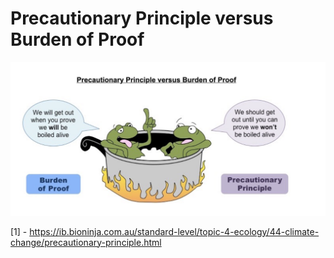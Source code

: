 
# Precautionary Principle versus Burden of Proof

![](../media/cleanshot_2023-12-08-at-17-15-32@2x.png)

[1] - https://ib.bioninja.com.au/standard-level/topic-4-ecology/44-climate-change/precautionary-principle.html